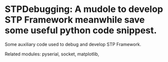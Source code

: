 STPDebugging: A mudole to develop STP Framework meanwhile save some useful python code snippest.
=======================

Some auxiliary code used to debug and develop STP Framework.

Related modules: pyserial, socket, matplotlib, 
